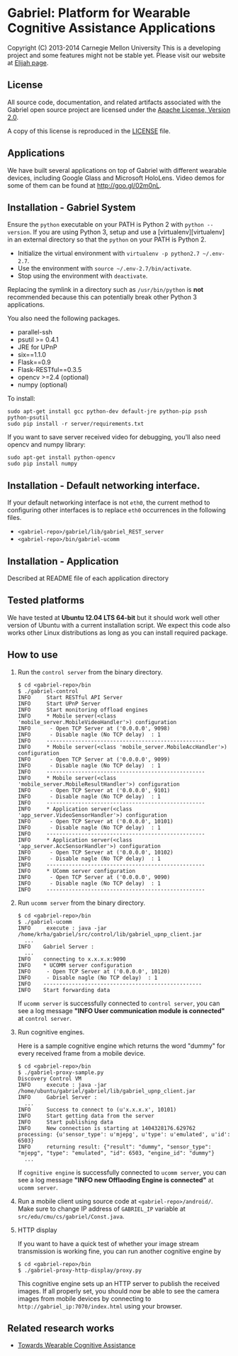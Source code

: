 Gabriel: Platform for Wearable Cognitive Assistance Applications
========================================================
Copyright (C) 2013-2014 Carnegie Mellon University
This is a developing project and some features might not be stable yet.
Please visit our website at [Elijah page](http://elijah.cs.cmu.edu/).



License
----------
All source code, documentation, and related artifacts associated with the
Gabriel open source project are licensed under the [Apache License, Version
2.0](http://www.apache.org/licenses/LICENSE-2.0.html).

A copy of this license is reproduced in the [LICENSE](LICENSE) file.


Applications
------------
We have built several applications on top of Gabriel with different wearable devices, including Google Glass and Microsoft HoloLens. Video demos for some of them can be found at http://goo.gl/02m0nL.


Installation - Gabriel System
-------------

Ensure the `python` executable on your PATH is Python 2
with `python --version`.
If you are using Python 3, setup and use a
[virtualenv][virtualenv] in an external directory
so that the `python` on your PATH is Python 2.

+ Initialize the virtual environment with `virtualenv -p python2.7 ~/.env-2.7`.
+ Use the environment with `source ~/.env-2.7/bin/activate`.
+ Stop using the environment with `deactivate`.

Replacing the symlink in a directory such as `/usr/bin/python`
is __not__ recommended because this can potentially break
other Python 3 applications.

You also need the following packages.

* parallel-ssh
* psutil >= 0.4.1
* JRE for UPnP
* six==1.1.0
* Flask==0.9
* Flask-RESTful==0.3.5
* opencv >=2.4 (optional)
* numpy (optional)

To install:

    sudo apt-get install gcc python-dev default-jre python-pip pssh python-psutil
    sudo pip install -r server/requirements.txt

If you want to save server received video for debugging, you'll also need opencv and numpy library:

    sudo apt-get install python-opencv
    sudo pip install numpy

Installation - Default networking interface.
-------------
If your default networking interface is not `eth0`,
the current method to configuring other interfaces is
to replace `eth0` occurrences in the following files.

+ `<gabriel-repo>/gabriel/lib/gabriel_REST_server`
+ `<gabriel-repo>/bin/gabriel-ucomm`


Installation - Application
-------------

Described at README file of each application directory



Tested platforms
---------------------

We have tested at __Ubuntu 12.04 LTS 64-bit__ but it should work well other
version of Ubuntu with a current installation script. We expect this code also
works other Linux distributions as long as you can install required package.



How to use
--------------

1. Run the `control server` from the binary directory.

    ```
    $ cd <gabriel-repo>/bin
    $ ./gabriel-control
    INFO     Start RESTful API Server
    INFO     Start UPnP Server
    INFO     Start monitoring offload engines
    INFO     * Mobile server(<class 'mobile_server.MobileVideoHandler'>) configuration
    INFO      - Open TCP Server at ('0.0.0.0', 9098)
    INFO      - Disable nagle (No TCP delay)  : 1
    INFO     --------------------------------------------------
    INFO     * Mobile server(<class 'mobile_server.MobileAccHandler'>) configuration
    INFO      - Open TCP Server at ('0.0.0.0', 9099)
    INFO      - Disable nagle (No TCP delay)  : 1
    INFO     --------------------------------------------------
    INFO     * Mobile server(<class 'mobile_server.MobileResultHandler'>) configuration
    INFO      - Open TCP Server at ('0.0.0.0', 9101)
    INFO      - Disable nagle (No TCP delay)  : 1
    INFO     --------------------------------------------------
    INFO     * Application server(<class 'app_server.VideoSensorHandler'>) configuration
    INFO      - Open TCP Server at ('0.0.0.0', 10101)
    INFO      - Disable nagle (No TCP delay)  : 1
    INFO     --------------------------------------------------
    INFO     * Application server(<class 'app_server.AccSensorHandler'>) configuration
    INFO      - Open TCP Server at ('0.0.0.0', 10102)
    INFO      - Disable nagle (No TCP delay)  : 1
    INFO     --------------------------------------------------
    INFO     * UComm server configuration
    INFO      - Open TCP Server at ('0.0.0.0', 9090)
    INFO      - Disable nagle (No TCP delay)  : 1
    INFO     --------------------------------------------------
    ```

2. Run `ucomm server` from the binary directory.

    ```
    $ cd <gabriel-repo>/bin
    $ ./gabriel-ucomm
    INFO     execute : java -jar /home/krha/gabriel/src/control/lib/gabriel_upnp_client.jar
      ...
    INFO    Gabriel Server :
      ...
    INFO    connecting to x.x.x.x:9090
    INFO    * UCOMM server configuration
    INFO     - Open TCP Server at ('0.0.0.0', 10120)
    INFO     - Disable nagle (No TCP delay)  : 1
    INFO    --------------------------------------------------
    INFO    Start forwarding data
    ```

    If `ucomm server` is successfully connected to `control server`, you can see
    a log message __"INFO     User communication module is connected"__ at
    `control server`.

3. Run cognitive engines.

    Here is a sample cognitive engine which returns the word "dummy" for every received 
    frame from a mobile device.

    ```
    $ cd <gabriel-repo>/bin
    $ ./gabriel-proxy-sample.py
    Discovery Control VM
    INFO     execute : java -jar /home/ubuntu/gabriel/gabriel/lib/gabriel_upnp_client.jar
    INFO     Gabriel Server :
      ...
    INFO     Success to connect to (u'x.x.x.x', 10101)
    INFO     Start getting data from the server
    INFO     Start publishing data
    INFO     New connection is starting at 1404328176.629762
    processing: {u'sensor_type': u'mjepg', u'type': u'emulated', u'id': 6503}
    INFO     returning result: {"result": "dummy", "sensor_type": "mjepg", "type": "emulated", "id": 6503, "engine_id": "dummy"}
      ...
    ```
 

    If `cognitive engine` is successfully connected to `ucomm server`, you can
    see a log message __"INFO    new Offlaoding Engine is connected"__ at
    `ucomm server`.

4. Run a mobile client using source code at `<gabriel-repo>/android/`. Make sure to
   change IP address of `GABRIEL_IP` variable at
   `src/edu/cmu/cs/gabriel/Const.java`.

5. HTTP display

    If you want to have a quick test of whether your image stream transmission 
    is working fine, you can run another cognitive engine by

    ```
    $ cd <gabriel-repo>/bin
    $ ./gabriel-proxy-http-display/proxy.py
    ```
    
    This cognitive engine sets up an HTTP server to publish the received images.
	If all properly set, you should now be able to see the camera images from 
	mobile devices by connecting to `http://gabriel_ip:7070/index.html`
	using your browser.



Related research works
--------------------------

* [Towards Wearable Cognitive Assistance](http://dl.acm.org/citation.cfm?id=2594383)

